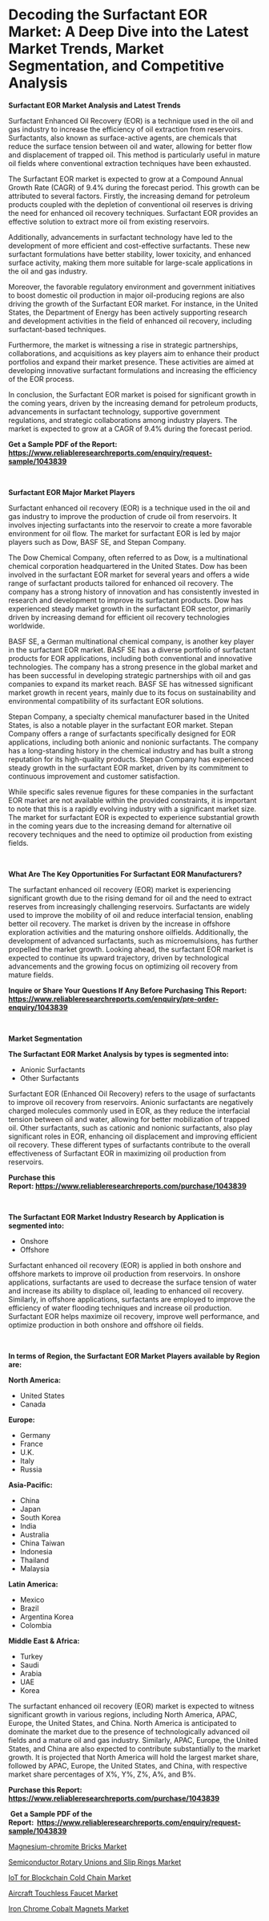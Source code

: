 <p><h1>Decoding the Surfactant EOR Market: A Deep Dive into the Latest Market Trends, Market Segmentation, and Competitive Analysis</h1></p><p><strong>Surfactant EOR Market Analysis and Latest Trends</strong></p>
<p><p>Surfactant Enhanced Oil Recovery (EOR) is a technique used in the oil and gas industry to increase the efficiency of oil extraction from reservoirs. Surfactants, also known as surface-active agents, are chemicals that reduce the surface tension between oil and water, allowing for better flow and displacement of trapped oil. This method is particularly useful in mature oil fields where conventional extraction techniques have been exhausted.</p><p>The Surfactant EOR market is expected to grow at a Compound Annual Growth Rate (CAGR) of 9.4% during the forecast period. This growth can be attributed to several factors. Firstly, the increasing demand for petroleum products coupled with the depletion of conventional oil reserves is driving the need for enhanced oil recovery techniques. Surfactant EOR provides an effective solution to extract more oil from existing reservoirs.</p><p>Additionally, advancements in surfactant technology have led to the development of more efficient and cost-effective surfactants. These new surfactant formulations have better stability, lower toxicity, and enhanced surface activity, making them more suitable for large-scale applications in the oil and gas industry.</p><p>Moreover, the favorable regulatory environment and government initiatives to boost domestic oil production in major oil-producing regions are also driving the growth of the Surfactant EOR market. For instance, in the United States, the Department of Energy has been actively supporting research and development activities in the field of enhanced oil recovery, including surfactant-based techniques.</p><p>Furthermore, the market is witnessing a rise in strategic partnerships, collaborations, and acquisitions as key players aim to enhance their product portfolios and expand their market presence. These activities are aimed at developing innovative surfactant formulations and increasing the efficiency of the EOR process.</p><p>In conclusion, the Surfactant EOR market is poised for significant growth in the coming years, driven by the increasing demand for petroleum products, advancements in surfactant technology, supportive government regulations, and strategic collaborations among industry players. The market is expected to grow at a CAGR of 9.4% during the forecast period.</p></p>
<p><strong>Get a Sample PDF of the Report:&nbsp; <a href="https://www.reliableresearchreports.com/enquiry/request-sample/1043839">https://www.reliableresearchreports.com/enquiry/request-sample/1043839</a></strong></p>
<p>&nbsp;</p>
<p><strong>Surfactant EOR Major Market Players</strong></p>
<p><p>Surfactant enhanced oil recovery (EOR) is a technique used in the oil and gas industry to improve the production of crude oil from reservoirs. It involves injecting surfactants into the reservoir to create a more favorable environment for oil flow. The market for surfactant EOR is led by major players such as Dow, BASF SE, and Stepan Company. </p><p>The Dow Chemical Company, often referred to as Dow, is a multinational chemical corporation headquartered in the United States. Dow has been involved in the surfactant EOR market for several years and offers a wide range of surfactant products tailored for enhanced oil recovery. The company has a strong history of innovation and has consistently invested in research and development to improve its surfactant products. Dow has experienced steady market growth in the surfactant EOR sector, primarily driven by increasing demand for efficient oil recovery technologies worldwide.</p><p>BASF SE, a German multinational chemical company, is another key player in the surfactant EOR market. BASF SE has a diverse portfolio of surfactant products for EOR applications, including both conventional and innovative technologies. The company has a strong presence in the global market and has been successful in developing strategic partnerships with oil and gas companies to expand its market reach. BASF SE has witnessed significant market growth in recent years, mainly due to its focus on sustainability and environmental compatibility of its surfactant EOR solutions.</p><p>Stepan Company, a specialty chemical manufacturer based in the United States, is also a notable player in the surfactant EOR market. Stepan Company offers a range of surfactants specifically designed for EOR applications, including both anionic and nonionic surfactants. The company has a long-standing history in the chemical industry and has built a strong reputation for its high-quality products. Stepan Company has experienced steady growth in the surfactant EOR market, driven by its commitment to continuous improvement and customer satisfaction.</p><p>While specific sales revenue figures for these companies in the surfactant EOR market are not available within the provided constraints, it is important to note that this is a rapidly evolving industry with a significant market size. The market for surfactant EOR is expected to experience substantial growth in the coming years due to the increasing demand for alternative oil recovery techniques and the need to optimize oil production from existing fields.</p></p>
<p>&nbsp;</p>
<p><strong>What Are The Key Opportunities For Surfactant EOR Manufacturers?</strong></p>
<p><p>The surfactant enhanced oil recovery (EOR) market is experiencing significant growth due to the rising demand for oil and the need to extract reserves from increasingly challenging reservoirs. Surfactants are widely used to improve the mobility of oil and reduce interfacial tension, enabling better oil recovery. The market is driven by the increase in offshore exploration activities and the maturing onshore oilfields. Additionally, the development of advanced surfactants, such as microemulsions, has further propelled the market growth. Looking ahead, the surfactant EOR market is expected to continue its upward trajectory, driven by technological advancements and the growing focus on optimizing oil recovery from mature fields.</p></p>
<p><strong>Inquire or Share Your Questions If Any Before Purchasing This Report: <a href="https://www.reliableresearchreports.com/enquiry/pre-order-enquiry/1043839">https://www.reliableresearchreports.com/enquiry/pre-order-enquiry/1043839</a></strong></p>
<p>&nbsp;</p>
<p><strong>Market Segmentation</strong></p>
<p><strong>The Surfactant EOR Market Analysis by types is segmented into:</strong></p>
<p><ul><li>Anionic Surfactants</li><li>Other Surfactants</li></ul></p>
<p><p>Surfactant EOR (Enhanced Oil Recovery) refers to the usage of surfactants to improve oil recovery from reservoirs. Anionic surfactants are negatively charged molecules commonly used in EOR, as they reduce the interfacial tension between oil and water, allowing for better mobilization of trapped oil. Other surfactants, such as cationic and nonionic surfactants, also play significant roles in EOR, enhancing oil displacement and improving efficient oil recovery. These different types of surfactants contribute to the overall effectiveness of Surfactant EOR in maximizing oil production from reservoirs.</p></p>
<p><strong>Purchase this Report:&nbsp;<a href="https://www.reliableresearchreports.com/purchase/1043839">https://www.reliableresearchreports.com/purchase/1043839</a></strong></p>
<p>&nbsp;</p>
<p><strong>The Surfactant EOR Market Industry Research by Application is segmented into:</strong></p>
<p><ul><li>Onshore</li><li>Offshore</li></ul></p>
<p><p>Surfactant enhanced oil recovery (EOR) is applied in both onshore and offshore markets to improve oil production from reservoirs. In onshore applications, surfactants are used to decrease the surface tension of water and increase its ability to displace oil, leading to enhanced oil recovery. Similarly, in offshore applications, surfactants are employed to improve the efficiency of water flooding techniques and increase oil production. Surfactant EOR helps maximize oil recovery, improve well performance, and optimize production in both onshore and offshore oil fields.</p></p>
<p>&nbsp;</p>
<p><strong>In terms of Region, the Surfactant EOR Market Players available by Region are:</strong></p>
<p>
    <p> <strong> North America: </strong>
        <ul>
            <li>United States</li>
            <li>Canada</li>
        </ul>
        </p> 
    <p> <strong> Europe: </strong>
        <ul>
            <li>Germany</li>
            <li>France</li>
            <li>U.K.</li>
            <li>Italy</li>
            <li>Russia</li>
        </ul>
        </p> 
    <p> <strong> Asia-Pacific: </strong>
        <ul>
            <li>China</li>
            <li>Japan</li>
            <li>South Korea</li>
            <li>India</li>
            <li>Australia</li>
            <li>China Taiwan</li>
            <li>Indonesia</li>
            <li>Thailand</li>
            <li>Malaysia</li>
        </ul>
        </p> 
    <p> <strong> Latin America: </strong>
        <ul>
            <li>Mexico</li>
            <li>Brazil</li>
            <li>Argentina Korea</li>
            <li>Colombia</li>
        </ul>
        </p> 
    <p> <strong> Middle East & Africa: </strong>
        <ul>
            <li>Turkey</li>
            <li>Saudi</li>
            <li>Arabia</li>
            <li>UAE</li>
            <li>Korea</li>
        </ul>
    </p>
    </p>
<p><p>The surfactant enhanced oil recovery (EOR) market is expected to witness significant growth in various regions, including North America, APAC, Europe, the United States, and China. North America is anticipated to dominate the market due to the presence of technologically advanced oil fields and a mature oil and gas industry. Similarly, APAC, Europe, the United States, and China are also expected to contribute substantially to the market growth. It is projected that North America will hold the largest market share, followed by APAC, Europe, the United States, and China, with respective market share percentages of X%, Y%, Z%, A%, and B%.</p></p>
<p><strong>Purchase this Report: <a href="https://www.reliableresearchreports.com/purchase/1043839">https://www.reliableresearchreports.com/purchase/1043839</a></strong></p>
<p>&nbsp;<strong>Get a Sample PDF of the Report:&nbsp;&nbsp;<a href="https://www.reliableresearchreports.com/enquiry/request-sample/1043839">https://www.reliableresearchreports.com/enquiry/request-sample/1043839</a></strong></p>
<p><strong></strong></p>
<p><p><a href="https://medium.com/@kyliebodei/magnesium-chromite-bricks-market-trends-forecast-and-competitive-analysis-to-2030-afdc8d033d4e">Magnesium-chromite Bricks Market</a></p><p><a href="https://www.linkedin.com/pulse/semiconductor-rotary-unions-slip-rings-market-research/">Semiconductor Rotary Unions and Slip Rings Market</a></p><p><a href="https://www.linkedin.com/pulse/iot-blockchain-cold-chain-market-research-report-provides/">IoT for Blockchain Cold Chain Market</a></p><p><a href="https://www.linkedin.com/pulse/aircraft-touchless-faucet-market-research-report-unlocks/">Aircraft Touchless Faucet Market</a></p><p><a href="https://medium.com/@hazelharvey1918/iron-chrome-cobalt-magnets-market-trends-and-market-analysis-forecasted-for-period-2023-2030-fcbdf7daac4e">Iron Chrome Cobalt Magnets Market</a></p></p>